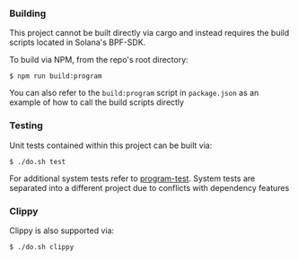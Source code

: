 
### Building

This project cannot be built directly via cargo and instead requires the build scripts located in Solana's BPF-SDK.

To build via NPM, from the repo's root directory:

`$ npm run build:program`

You can also refer to the `build:program` script in `package.json` as an example of how to call the build scripts directly

### Testing

Unit tests contained within this project can be built via:

`$ ./do.sh test`

For additional system tests refer to [program-test](`../program-test`).  System tests are separated into a different project due to conflicts with dependency features

### Clippy

Clippy is also supported via:

`$ ./do.sh clippy`
